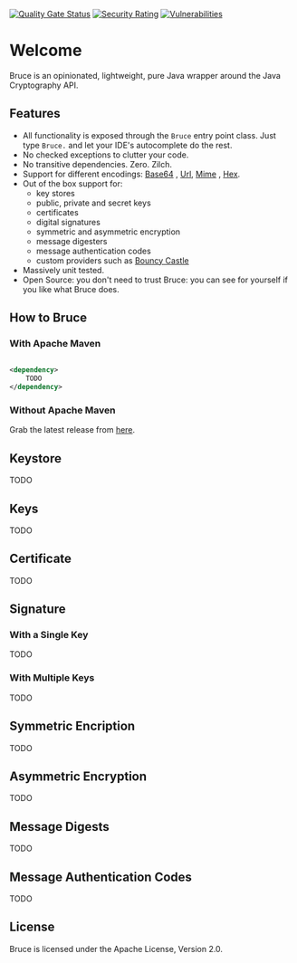 [![Quality Gate Status](https://sonarcloud.io/api/project_badges/measure?project=mcaserta_bruce&metric=alert_status)](https://sonarcloud.io/dashboard?id=mcaserta_bruce)
[![Security Rating](https://sonarcloud.io/api/project_badges/measure?project=mcaserta_bruce&metric=security_rating)](https://sonarcloud.io/dashboard?id=mcaserta_bruce)
[![Vulnerabilities](https://sonarcloud.io/api/project_badges/measure?project=mcaserta_bruce&metric=vulnerabilities)](https://sonarcloud.io/dashboard?id=mcaserta_bruce)

# Welcome

Bruce is an opinionated, lightweight, pure Java wrapper around the Java Cryptography API.

## Features

- All functionality is exposed through the `Bruce` entry point class. Just type `Bruce.` and let your IDE's autocomplete
  do the rest.
- No checked exceptions to clutter your code.
- No transitive dependencies. Zero. Zilch.
- Support for different encodings: [Base64](https://en.wikipedia.org/wiki/Base64)
  , [Url](https://en.wikipedia.org/wiki/Percent-encoding), [Mime](https://en.wikipedia.org/wiki/MIME)
  , [Hex](https://en.wikipedia.org/wiki/Hexadecimal).
- Out of the box support for:
    - key stores
    - public, private and secret keys
    - certificates
    - digital signatures
    - symmetric and asymmetric encryption
    - message digesters
    - message authentication codes
    - custom providers such as [Bouncy Castle](https://www.bouncycastle.org/java.html)
- Massively unit tested<!-- TODO: and documented -->.
- Open Source: you don't need to trust Bruce: you can see for yourself if you like what Bruce does.

## How to Bruce

### With Apache Maven

```xml

<dependency>
    TODO
</dependency>
```

### Without Apache Maven

Grab the latest release from [here](TODO).

## Keystore

TODO

## Keys

TODO

## Certificate

TODO

## Signature

### With a Single Key

TODO

### With Multiple Keys

TODO

## Symmetric Encription

TODO

## Asymmetric Encryption

TODO

## Message Digests

TODO

## Message Authentication Codes

TODO

## License

Bruce is licensed under the Apache License, Version 2.0.
